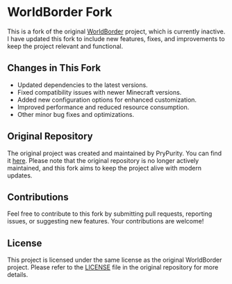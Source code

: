 # WorldBorder Fork

This is a fork of the original [WorldBorder](https://github.com/PryPurity/WorldBorder) project, which is currently inactive. I have updated this fork to include new features, fixes, and improvements to keep the project relevant and functional.

## Changes in This Fork

- Updated dependencies to the latest versions.
- Fixed compatibility issues with newer Minecraft versions.
- Added new configuration options for enhanced customization.
- Improved performance and reduced resource consumption.
- Other minor bug fixes and optimizations.

## Original Repository

The original project was created and maintained by PryPurity. You can find it [here](https://github.com/PryPurity/WorldBorder). Please note that the original repository is no longer actively maintained, and this fork aims to keep the project alive with modern updates.

## Contributions

Feel free to contribute to this fork by submitting pull requests, reporting issues, or suggesting new features. Your contributions are welcome!

## License

This project is licensed under the same license as the original WorldBorder project. Please refer to the [LICENSE](https://github.com/PryPurity/WorldBorder/blob/master/LICENSE) file in the original repository for more details.
